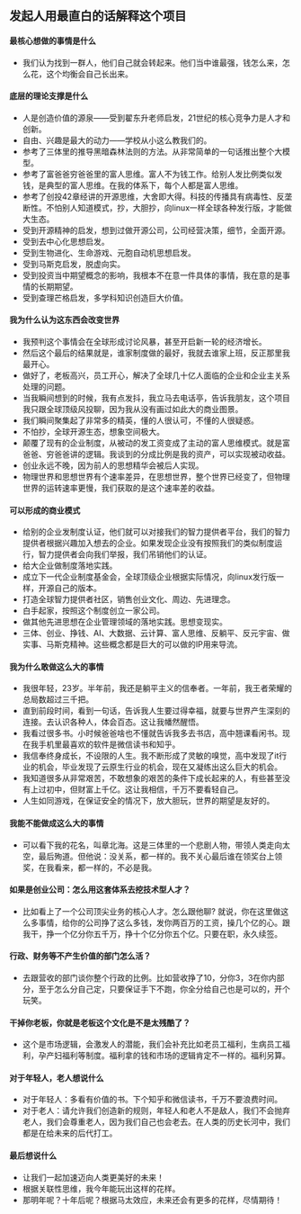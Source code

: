 ## 发起人用最直白的话解释这个项目
#### 最核心想做的事情是什么
- 我们认为找到一群人，他们自己就会转起来。他们当中谁最强，钱怎么来，怎么花，这个均衡会自己长出来。
#### 底层的理论支撑是什么
- 人是创造价值的源泉——受到翟东升老师启发，21世纪的核心竞争力是人才和创新。
- 自由、兴趣是最大的动力——学校从小这么教我们的。
- 参考了三体里的推导黑暗森林法则的方法。从非常简单的一句话推出整个大模型。
- 参考了富爸爸穷爸爸里的富人思维。富人不为钱工作。给别人发比例类似发钱，是典型的富人思维。在我的体系下，每个人都是富人思维。
- 参考了创投42章经讲的开源思维，大舍即大得。科技的传播具有病毒性、反垄断性。不怕别人知道模式，抄，大胆抄，向linux一样全球各种发行版，才能做大生态。
- 受到开源精神的启发，想到过做开源公司，公司经营决策，细节，全面开源。
- 受到去中心化思想启发。
- 受到生物进化、生命游戏、元胞自动机思想启发。
- 受到马斯克启发，脱虚向实。
- 受到投资当中期望概念的影响，我根本不在意一件具体的事情，我在意的是事情的长期期望。
- 受到查理芒格启发，多学科知识创造巨大价值。
#### 我为什么认为这东西会改变世界
- 我预判这个事情会在全球形成讨论风暴，甚至开启新一轮的经济增长。
- 然后这个最后的结果就是，谁家制度做的最好，我就去谁家上班，反正那里我最开心。 
- 做好了，老板高兴，员工开心，解决了全球几十亿人面临的企业和企业主关系处理的问题。
- 当我瞬间想到的时候，我有点发抖，我立马去电话亭，告诉我朋友，这个项目我只跟全球顶级风投聊，因为我从没有画过如此大的商业图景。
- 我们瞬间聚集起了非常多的精英，懂的人很认可，不懂的人很疑惑。
- 不怕抄，全球开源生态，想象空间极大。
- 颠覆了现有的企业制度，从被动的发工资变成了主动的富人思维模式。就是富爸爸、穷爸爸讲的逻辑。我谈到的分成比例是我的资产，可以实现被动收益。
- 创业永远不晚，因为前人的思想精华会被后人实现。
- 物理世界和思想世界有个速率差异，在思想世界，整个世界已经变了，但物理世界的运转速率更慢，我们获取的是这个速率差的收益。
#### 可以形成的商业模式
- 给别的企业发制度认证，他们就可以对接我们的智力提供者平台，我们的智力提供者根据兴趣加入想去的企业。如果发现企业没有按照我们的类似制度运行，智力提供者会向我们举报，我们吊销他们的认证。
- 给大企业做制度落地实践。
- 成立下一代企业制度基金会，全球顶级企业根据实际情况，向linux发行版一样，开源自己的版本。
- 打造全球智力提供者社区，销售创业文化、周边、先进理念。
- 白手起家，按照这个制度创立一家公司。
- 做其他先进思想在企业管理领域的落地实践。思想变现实。
- 三体、创业、挣钱、AI、大数据、云计算、富人思维、反躺平、反元宇宙、做实事、马斯克精神。这些概念都是巨大的可以做的IP用来导流。
#### 我为什么敢做这么大的事情
- 我很年轻，23岁。半年前，我还是躺平主义的信奉者。一年前，我王者荣耀的总局数超过三千把。
- 直到前段时间，看到一句话，告诉我人生要过得幸福，就要与世界产生深刻的连接。去认识各种人，体会百态。这让我幡然醒悟。
- 我看过很多书。小时候爸爸啥也不懂就告诉我多去书店，高中翘课看闲书。现在我手机里最喜欢的软件是微信读书和知乎。
- 我信奉终身成长，不设限的人生。我不断形成了灵敏的嗅觉，高中发现了it行业的机会，毕业发现了云原生行业的机会，现在又凝练出这么巨大的机会。
- 我知道很多从非常艰苦，不敢想象的艰苦的条件下成长起来的人，有些甚至没有上过初中，但财富上千亿。这让我相信，千万不要看轻自己。
- 人生如同游戏，在保证安全的情况下，放大胆玩，世界的期望是友好的。
#### 我能不能做成这么大的事情
- 可以看下我的花名，叫章北海。这是三体里的一个悲剧人物，带领人类走向太空，最后殉道。但他说：没关系，都一样的。我不关心最后谁在领奖台上领奖，在我看来，都一样的，不必是我。
#### 如果是创业公司：怎么用这套体系去挖技术型人才？
- 比如看上了一个公司顶尖业务的核心人才。怎么跟他聊? 就说，你在这里做这么多事情，给你的公司挣了这么多钱，发你两百万的工资，操几个亿的心。跟我干，挣一个亿分你五千万，挣十个亿分你五个亿。只要在职，永久续签。
#### 行政、财务等不产生价值的部门怎么活？ 
- 去跟营收的部门谈你整个行政的比例。比如营收挣了10，分你3，3在你内部分，至于怎么分自己定，只要保证手下不跑，你全分给自己也是可以的，开个玩笑。
#### 干掉你老板，你就是老板这个文化是不是太残酷了？
- 这个是市场逻辑，会激发人的潜能，我们会补充比如老员工福利，生病员工福利，孕产妇福利等制度。福利拿的钱和市场的逻辑肯定不一样的。福利另算。
#### 对于年轻人，老人想说什么
- 对于年轻人：多看有价值的书。下个知乎和微信读书，千万不要浪费时间。
- 对于老人：请允许我们创造新的规则，年轻人和老人不是敌人，我们不会抛弃老人，我们会尊重老人，因为我们自己也会老去。在人类的历史长河中，我们都是在给未来的后代打工。
#### 最后想说什么
- 让我们一起加速迈向人类更美好的未来！
- 根据关联性思维，我今年能玩出这样的花样。
- 那明年呢？十年后呢？根据马太效应，未来还会有更多的花样，尽情期待！
